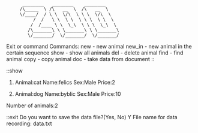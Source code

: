           ________   ________    ________
         /\_____  \ /\   __  \  /\   __  \
         \/____/  / \ \  \/\  \ \ \  \/\  \
              /  /   \ \  \ \  \ \ \  \ \  \
             /  /____ \ \  \_\  \ \ \  \_\  \
            /\_______\ \ \_______\ \ \_______\
            \/_______/  \/_______/  \/_______/
Exit or command
Commands:
new - new animal
new_in - new animal in the certain sequence
show - show all animals
del - delete animal
find - find animal
copy - copy animal
doc - take data from document
::

::show

1) Animal:cat
   Name:felics
   Sex:Male
   Price:2

2) Animal:dog
   Name:byblic
   Sex:Male
   Price:10

Number of animals:2

::exit
Do you want to save the data file?(Yes, No)
Y
File name for data recording: data.txt
